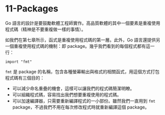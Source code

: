 # 11-Packages



Go 語言的設計是要鼓勵軟體工程師實作。高品質軟體的其中一個要素是重複使用程式碼（精神是不要重複做一樣的事情）。

如我們在第七章所示，函式是重複使用程式碼的第一層。此外，Go 語言還提供另一個重複使用程式碼的機制：即 package。幾乎我們看到的每個程式都有這一行：

```
import "fmt"
```

`fmt` 是 package 的名稱，包含各種螢幕輸出與格式的相關函式，用這個方式打包程式碼有三個目的：

* 可以減少命名重疊的機會，這樣可以讓我們的程式碼簡潔明瞭。
* 可以組織程式碼，容易找出我們想要重複使用的程式碼。
* 可以加速編譯器，只需要重新編譯程式的一小部份。雖然我們一直用到 `fmt` package，不過我們不用在每次修改程式時就重新編譯這個 package。
